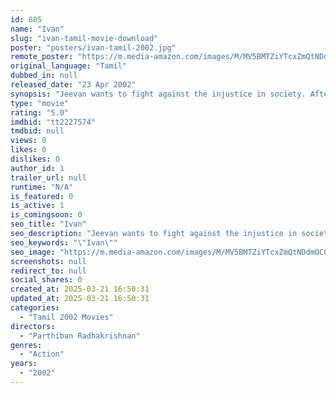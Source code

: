 ```yaml
---
id: 885
name: "Ivan"
slug: "ivan-tamil-movie-download"
poster: "posters/ivan-tamil-2002.jpg"
remote_poster: "https://m.media-amazon.com/images/M/MV5BMTZiYTcxZmQtNDdmOC00ZGE4LTliMzctZDljNjBiNGY3Y2QwXkEyXkFqcGdeQXVyNzMzMjU5NDY@._V1_SX300.jpg"
original_language: "Tamil"
dubbed_in: null
released_date: "23 Apr 2002"
synopsis: "Jeevan wants to fight against the injustice in society. After losing his father to anti-social elements and knowing that he cannot fight alone, he approaches the cause differently."
type: "movie"
rating: "5.0"
imdbid: "tt2227574"
tmdbid: null
views: 0
likes: 0
dislikes: 0
author_id: 1
trailer_url: null
runtime: "N/A"
is_featured: 0
is_active: 1
is_comingsoon: 0
seo_title: "Ivan"
seo_description: "Jeevan wants to fight against the injustice in society. After losing his father to anti-social elements and knowing that he cannot fight alone, he approaches the cause differently."
seo_keywords: "\"Ivan\""
seo_image: "https://m.media-amazon.com/images/M/MV5BMTZiYTcxZmQtNDdmOC00ZGE4LTliMzctZDljNjBiNGY3Y2QwXkEyXkFqcGdeQXVyNzMzMjU5NDY@._V1_SX300.jpg"
screenshots: null
redirect_to: null
social_shares: 0
created_at: 2025-03-21 16:50:31
updated_at: 2025-03-21 16:50:31
categories:
  - "Tamil 2002 Movies"
directors:
  - "Parthiban Radhakrishnan"
genres:
  - "Action"
years:
  - "2002"
---
```

